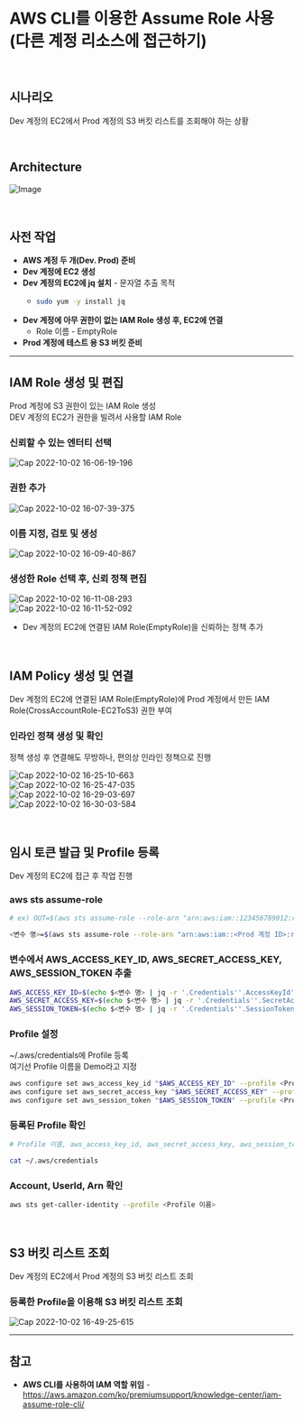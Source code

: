 # AWS CLI를 이용한 Assume Role 사용(다른 계정 리소스에 접근하기)

<br>

## 시나리오
Dev 계정의 EC2에서 Prod 계정의 S3 버킷 리스트를 조회해야 하는 상황

<br>

## Architecture
![Image](https://user-images.githubusercontent.com/46125158/193773993-126ad4f3-33f5-4a8f-b99e-14ffc0373381.png)

<br>

## 사전 작업

- **AWS 계정 두 개(Dev. Prod) 준비**
- **Dev 계정에 EC2 생성**
- **Dev 계정의 EC2에 jq 설치** - 문자열 추출 목적
  - ```bash
    sudo yum -y install jq
    ```
- **Dev 계정에 아무 권한이 없는 IAM Role 생성 후, EC2에 연결**
  - Role 이름 - EmptyRole
- **Prod 계정에 테스트 용 S3 버킷 준비**

<hr/>

## IAM Role 생성 및 편집
Prod 계정에 S3 권한이 있는 IAM Role 생성  
DEV 계정의 EC2가 권한을 빌려서 사용할 IAM Role

### 신뢰할 수 있는 엔터티 선택
![Cap 2022-10-02 16-06-19-196](https://user-images.githubusercontent.com/46125158/193443990-a2072624-807b-403c-a601-dff9eb02a0dc.png)

### 권한 추가
![Cap 2022-10-02 16-07-39-375](https://user-images.githubusercontent.com/46125158/193443999-977553cf-f6ae-4fdb-934b-103017b6e695.png)

### 이름 지정, 검토 및 생성
![Cap 2022-10-02 16-09-40-867](https://user-images.githubusercontent.com/46125158/193444003-64ea3284-2b6e-4215-93d3-9c8737bd702a.png)

### 생성한 Role 선택 후, 신뢰 정책 편집
![Cap 2022-10-02 16-11-08-293](https://user-images.githubusercontent.com/46125158/193444064-ab8c6f40-e9e1-477e-8b27-30a5aad48ce7.png)  
![Cap 2022-10-02 16-11-52-092](https://user-images.githubusercontent.com/46125158/193444132-73dc0b1e-ec1c-4381-b0ab-0355453cc430.png)  
- Dev 계정의 EC2에 연결된 IAM Role(EmptyRole)을 신뢰하는 정책 추가

<br>

## IAM Policy 생성 및 연결
Dev 계정의 EC2에 연결된 IAM Role(EmptyRole)에 Prod 계정에서 만든 IAM Role(CrossAccountRole-EC2ToS3) 권한 부여

### 인라인 정책 생성 및 확인
정책 생성 후 연결해도 무방하나, 편의상 인라인 정책으로 진행

![Cap 2022-10-02 16-25-10-663](https://user-images.githubusercontent.com/46125158/193444327-b4a069e0-8d1a-4ada-87e8-3943eb318844.png)  
![Cap 2022-10-02 16-25-47-035](https://user-images.githubusercontent.com/46125158/193444350-ba75fb98-a33b-445c-8400-49db0ba3de66.png)  
![Cap 2022-10-02 16-29-03-697](https://user-images.githubusercontent.com/46125158/193444365-37372970-da71-45ce-b661-7898b39b8938.png)  
![Cap 2022-10-02 16-30-03-584](https://user-images.githubusercontent.com/46125158/193444384-9dc83e5b-df30-486a-bdea-8147985a48fc.png)  

<br>

## 임시 토큰 발급 및 Profile 등록
Dev 계정의 EC2에 접근 후 작업 진행

### aws sts assume-role
```bash
# ex) OUT=$(aws sts assume-role --role-arn "arn:aws:iam::123456789012:role/example-role" --role-session-name AWSCLI-Session)

<변수 명>=$(aws sts assume-role --role-arn "arn:aws:iam::<Prod 계정 ID>:role/CrossAccountRole-EC2ToS3" --role-session-name <세션 이름>)
```

### 변수에서 AWS_ACCESS_KEY_ID, AWS_SECRET_ACCESS_KEY, AWS_SESSION_TOKEN 추출
```bash
AWS_ACCESS_KEY_ID=$(echo $<변수 명> | jq -r '.Credentials''.AccessKeyId')
AWS_SECRET_ACCESS_KEY=$(echo $<변수 명> | jq -r '.Credentials''.SecretAccessKey')
AWS_SESSION_TOKEN=$(echo $<변수 명> | jq -r '.Credentials''.SessionToken')
```

### Profile 설정
~/.aws/credentials에 Profile 등록  
여기선 Profile 이름을 Demo라고 지정

```bash
aws configure set aws_access_key_id "$AWS_ACCESS_KEY_ID" --profile <Profile 이름>
aws configure set aws_secret_access_key "$AWS_SECRET_ACCESS_KEY" --profile <Profile 이름>
aws configure set aws_session_token "$AWS_SESSION_TOKEN" --profile <Profile 이름>
```

### 등록된 Profile 확인
```bash
# Profile 이름, aws_access_key_id, aws_secret_access_key, aws_session_token 확인

cat ~/.aws/credentials
```

### Account, UserId, Arn 확인
```bash
aws sts get-caller-identity --profile <Profile 이름>
```

<br>

## S3 버킷 리스트 조회
Dev 계정의 EC2에서 Prod 계정의 S3 버킷 리스트 조회

### 등록한 Profile을 이용해 S3 버킷 리스트 조회
![Cap 2022-10-02 16-49-25-615](https://user-images.githubusercontent.com/46125158/193444421-0ec72524-6fe3-4686-a668-d532411d25d1.png)

<hr>

## 참고
- **AWS CLI를 사용하여 IAM 역할 위임** - https://aws.amazon.com/ko/premiumsupport/knowledge-center/iam-assume-role-cli/
